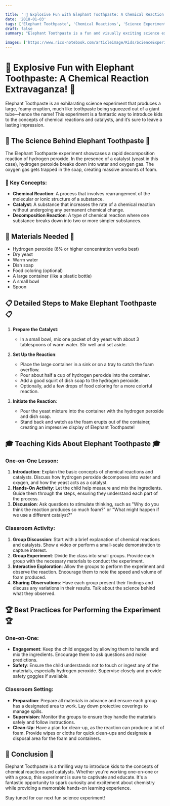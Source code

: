 ```yaml
---

title: ' 🎉 Explosive Fun with Elephant Toothpaste: A Chemical Reaction Extravaganza! 🎉'
date: '2018-01-03'
tags: ['Elephant Toothpaste', 'Chemical Reactions', 'Science Experiments', 'Kids Science', 'Chemistry', 'Fun with Science']
draft: false
summary: "Elephant Toothpaste is a fun and visually exciting science experiment that demonstrates a rapid chemical reaction. This blog post explains the science behind Elephant Toothpaste and provides detailed steps for conducting this experiment with kids, either one-on-one or in a classroom setting."

images: ['https://www.rics-notebook.com/articleimage/Kids/ScienceExperiments/ElephantToothpaste.webp']
---
```


# 🎉 Explosive Fun with Elephant Toothpaste: A Chemical Reaction Extravaganza! 🎉

Elephant Toothpaste is an exhilarating science experiment that produces a large, foamy eruption, much like toothpaste being squeezed out of a giant tube—hence the name! This experiment is a fantastic way to introduce kids to the concepts of chemical reactions and catalysts, and it’s sure to leave a lasting impression.

## 🔬 The Science Behind Elephant Toothpaste 🔬

The Elephant Toothpaste experiment showcases a rapid decomposition reaction of hydrogen peroxide. In the presence of a catalyst (yeast in this case), hydrogen peroxide breaks down into water and oxygen gas. The oxygen gas gets trapped in the soap, creating massive amounts of foam.

### 🌟 Key Concepts:

- **Chemical Reaction**: A process that involves rearrangement of the molecular or ionic structure of a substance.
- **Catalyst**: A substance that increases the rate of a chemical reaction without undergoing any permanent chemical change.
- **Decomposition Reaction**: A type of chemical reaction where one substance breaks down into two or more simpler substances.

## 🧪 Materials Needed 🧪

- Hydrogen peroxide (6% or higher concentration works best)
- Dry yeast
- Warm water
- Dish soap
- Food coloring (optional)
- A large container (like a plastic bottle)
- A small bowl
- Spoon

## 📋 Detailed Steps to Make Elephant Toothpaste 📋

1. **Prepare the Catalyst**:
   - In a small bowl, mix one packet of dry yeast with about 3 tablespoons of warm water. Stir well and set aside.

2. **Set Up the Reaction**:
   - Place the large container in a sink or on a tray to catch the foam overflow.
   - Pour about half a cup of hydrogen peroxide into the container.
   - Add a good squirt of dish soap to the hydrogen peroxide.
   - Optionally, add a few drops of food coloring for a more colorful reaction.

3. **Initiate the Reaction**:
   - Pour the yeast mixture into the container with the hydrogen peroxide and dish soap.
   - Stand back and watch as the foam erupts out of the container, creating an impressive display of Elephant Toothpaste!

## 🎓 Teaching Kids About Elephant Toothpaste 🎓

### One-on-One Lesson:

1. **Introduction**: Explain the basic concepts of chemical reactions and catalysts. Discuss how hydrogen peroxide decomposes into water and oxygen, and how the yeast acts as a catalyst.
2. **Hands-On Activity**: Let the child help measure and mix the ingredients. Guide them through the steps, ensuring they understand each part of the process.
3. **Discussion**: Ask questions to stimulate thinking, such as "Why do you think the reaction produces so much foam?" or "What might happen if we use a different catalyst?"

### Classroom Activity:

1. **Group Discussion**: Start with a brief explanation of chemical reactions and catalysts. Show a video or perform a small-scale demonstration to capture interest.
2. **Group Experiment**: Divide the class into small groups. Provide each group with the necessary materials to conduct the experiment.
3. **Interactive Exploration**: Allow the groups to perform the experiment and observe the reaction. Encourage them to note the speed and volume of foam produced.
4. **Sharing Observations**: Have each group present their findings and discuss any variations in their results. Talk about the science behind what they observed.

## 🏆 Best Practices for Performing the Experiment 🏆

### One-on-One:

- **Engagement**: Keep the child engaged by allowing them to handle and mix the ingredients. Encourage them to ask questions and make predictions.
- **Safety**: Ensure the child understands not to touch or ingest any of the materials, especially hydrogen peroxide. Supervise closely and provide safety goggles if available.

### Classroom Setting:

- **Preparation**: Prepare all materials in advance and ensure each group has a designated area to work. Lay down protective coverings to manage spills.
- **Supervision**: Monitor the groups to ensure they handle the materials safely and follow instructions.
- **Clean-Up**: Have a plan for clean-up, as the reaction can produce a lot of foam. Provide wipes or cloths for quick clean-ups and designate a disposal area for the foam and containers.

## 🌟 Conclusion 🌟

Elephant Toothpaste is a thrilling way to introduce kids to the concepts of chemical reactions and catalysts. Whether you're working one-on-one or with a group, this experiment is sure to captivate and educate. It's a fantastic opportunity to spark curiosity and excitement about chemistry while providing a memorable hands-on learning experience.

Stay tuned for our next fun science experiment!
